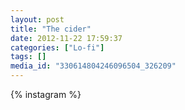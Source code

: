 ```yaml
---
layout: post
title: "The cider"
date: 2012-11-22 17:59:37
categories: ["Lo-fi"]
tags: []
media_id: "330614804246096504_326209"
---
```


{% instagram %}
